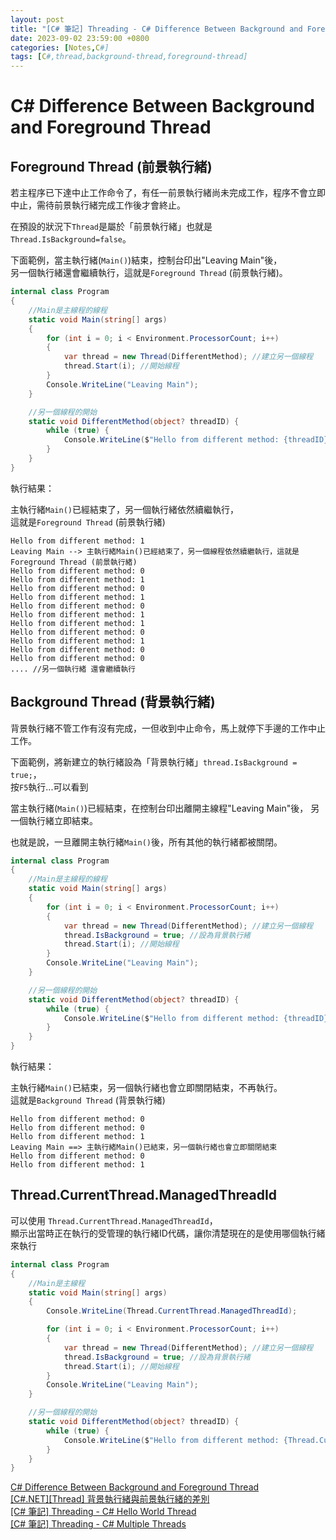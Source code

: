 ```yaml
---
layout: post
title: "[C# 筆記] Threading - C# Difference Between Background and Foreground Thread"
date: 2023-09-02 23:59:00 +0800
categories: [Notes,C#]
tags: [C#,thread,background-thread,foreground-thread]
---
```


# C# Difference Between Background and Foreground Thread
## Foreground Thread (前景執行緒)
若主程序已下達中止工作命令了，有任一前景執行緒尚未完成工作，程序不會立即中止，需待前景執行緒完成工作後才會終止。        

在預設的狀況下`Thread`是屬於「前景執行緒」也就是`Thread.IsBackground=false`。       

下面範例，當主執行緒(`Main()`)結束，控制台印出"Leaving Main"後，        
另一個執行緒還會繼續執行，這就是`Foreground Thread` (前景執行緒)。

```c#
internal class Program
{
    //Main是主線程的線程
    static void Main(string[] args)
    {
        for (int i = 0; i < Environment.ProcessorCount; i++)
        {
            var thread = new Thread(DifferentMethod); //建立另一個線程
            thread.Start(i); //開始線程
        }
        Console.WriteLine("Leaving Main");
    }

    //另一個線程的開始
    static void DifferentMethod(object? threadID) {
        while (true) {
            Console.WriteLine($"Hello from different method: {threadID}");
        }
    }
}
```

執行結果：      

主執行緒`Main()`已經結束了，另一個執行緒依然續繼執行，      
這就是`Foreground Thread` (前景執行緒)

```
Hello from different method: 1
Leaving Main --> 主執行緒Main()已經結束了，另一個線程依然續繼執行，這就是Foreground Thread (前景執行緒)
Hello from different method: 0
Hello from different method: 1
Hello from different method: 0
Hello from different method: 1
Hello from different method: 0
Hello from different method: 1
Hello from different method: 1
Hello from different method: 0
Hello from different method: 1
Hello from different method: 0
Hello from different method: 0
.... //另一個執行緒 還會繼續執行
```


## Background Thread (背景執行緒)
背景執行緒不管工作有沒有完成，一但收到中止命令，馬上就停下手邊的工作中止工作。      

下面範例，將新建立的執行緒設為「背景執行緒」`thread.IsBackground = true;`，     
按`F5`執行...可以看到        

當主執行緒(`Main()`)已經結束，在控制台印出離開主線程"Leaving Main"後， 
另一個執行緒立即結束。      

也就是說，一旦離開主執行緒`Main()`後，所有其他的執行緒都被關閉。        

```c#
internal class Program
{
    //Main是主線程的線程
    static void Main(string[] args)
    {
        for (int i = 0; i < Environment.ProcessorCount; i++)
        {
            var thread = new Thread(DifferentMethod); //建立另一個線程
            thread.IsBackground = true; //設為背景執行緒
            thread.Start(i); //開始線程
        }
        Console.WriteLine("Leaving Main");
    }

    //另一個線程的開始
    static void DifferentMethod(object? threadID) {
        while (true) {
            Console.WriteLine($"Hello from different method: {threadID}");
        }
    }
}
```


執行結果：      

主執行緒`Main()`已結束，另一個執行緒也會立即關閉結束，不再執行。        
這就是`Background Thread` (背景執行緒)      

```
Hello from different method: 0
Hello from different method: 0
Hello from different method: 1
Leaving Main ==> 主執行緒Main()已結束，另一個執行緒也會立即關閉結束
Hello from different method: 0
Hello from different method: 1
```

## Thread.CurrentThread.ManagedThreadId

可以使用 `Thread.CurrentThread.ManagedThreadId`，       
顯示出當時正在執行的受管理的執行緒ID代碼，讓你清楚現在的是使用哪個執行緒來執行

```c#
internal class Program
{
    //Main是主線程
    static void Main(string[] args)
    {
        Console.WriteLine(Thread.CurrentThread.ManagedThreadId);

        for (int i = 0; i < Environment.ProcessorCount; i++)
        {
            var thread = new Thread(DifferentMethod); //建立另一個線程
            thread.IsBackground = true; //設為背景執行緒
            thread.Start(i); //開始線程
        }
        Console.WriteLine("Leaving Main");
    }

    //另一個線程的開始
    static void DifferentMethod(object? threadID) {
        while (true) {
            Console.WriteLine($"Hello from different method: {Thread.CurrentThread.ManagedThreadId}");
        }
    }
}
```

[C# Difference Between Background and Foreground Thread](https://www.youtube.com/watch?v=IVci1IvHThU&list=PLRwVmtr-pp06KcX24ycbC-KkmAISAFKV5&index=3&pp=iAQB)     
[[C#.NET][Thread] 背景執行緒與前景執行緒的差別](https://dotblogs.com.tw/yc421206/2011/01/04/20574)      
[[C# 筆記] Threading - C# Hello World Thread](https://riivalin.github.io/posts/2023/09/c-sharp-hello-world-thread/)     
[[C# 筆記] Threading - C# Multiple Threads](https://riivalin.github.io/posts/2023/09/c-sharp-multiple-threads/)     
